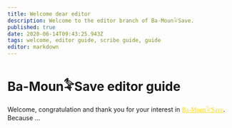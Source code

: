 ```yaml
---
title: Welcome dear editor
description: Welcome to the editor branch of Ba-Moun𓅝Save.
published: true
date: 2020-06-14T09:43:25.943Z
tags: welcome, editor guide, scribe guide, guide
editor: markdown
---
```


# Ba-Moun𓅝Save editor guide
Welcome, congratulation and thank you for your interest in <a href="/en" style="font-family:'Yatra One', 'PT-Serif', serif;color: gold" >Ba-Moun𓅝Save</a>.
Because &hellip;